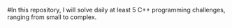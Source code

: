 #In this repository, I will solve daily at least 5 C++ programming challenges, ranging from small to complex.
